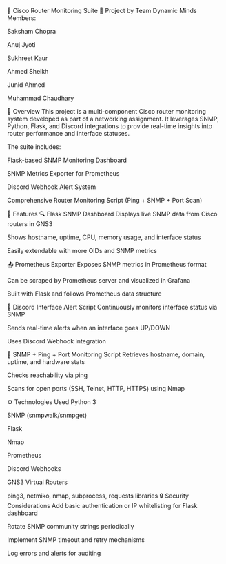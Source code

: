 📡 Cisco Router Monitoring Suite
🧠 Project by Team Dynamic Minds
Members:

Saksham Chopra

Anuj Jyoti

Sukhreet Kaur

Ahmed Sheikh

Junid Ahmed

Muhammad Chaudhary

🚀 Overview
This project is a multi-component Cisco router monitoring system developed as part of a networking assignment. It leverages SNMP, Python, Flask, and Discord integrations to provide real-time insights into router performance and interface statuses.

The suite includes:

Flask-based SNMP Monitoring Dashboard

SNMP Metrics Exporter for Prometheus

Discord Webhook Alert System

Comprehensive Router Monitoring Script (Ping + SNMP + Port Scan)

🧩 Features
🔍 Flask SNMP Dashboard
Displays live SNMP data from Cisco routers in GNS3

Shows hostname, uptime, CPU, memory usage, and interface status

Easily extendable with more OIDs and SNMP metrics

📤 Prometheus Exporter
Exposes SNMP metrics in Prometheus format

Can be scraped by Prometheus server and visualized in Grafana

Built with Flask and follows Prometheus data structure

🚨 Discord Interface Alert Script
Continuously monitors interface status via SNMP

Sends real-time alerts when an interface goes UP/DOWN

Uses Discord Webhook integration

🧪 SNMP + Ping + Port Monitoring Script
Retrieves hostname, domain, uptime, and hardware stats

Checks reachability via ping

Scans for open ports (SSH, Telnet, HTTP, HTTPS) using Nmap

⚙️ Technologies Used
Python 3

SNMP (snmpwalk/snmpget)

Flask

Nmap

Prometheus

Discord Webhooks

GNS3 Virtual Routers

ping3, netmiko, nmap, subprocess, requests libraries
🔒 Security Considerations
Add basic authentication or IP whitelisting for Flask dashboard

Rotate SNMP community strings periodically

Implement SNMP timeout and retry mechanisms

Log errors and alerts for auditing
